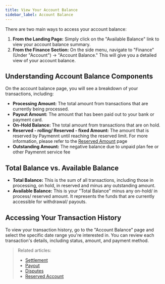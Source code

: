 ```yaml
---
title: View Your Account Balance
sidebar_label: Account Balance
---
```


There are two main ways to access your account balance:

1. **From the Landing Page:** Simply click on the "Available Balance" link to view your account balance summary.
2. **From the Finance Section:** On the side menu, navigate to "Finance" (Under "Account") -> "Account Balance." This will give you a detailed view of your account balance.

## Understanding Account Balance Components

On the account balance page, you will see a breakdown of your transactions, including:

* **Processing Amount:** The total amount from transactions that are currently being processed.
* **Payout Amount:** The amount that has been paid out to your bank or payment card.
* **On-Hold Balance:** The total amount from transactions that are on hold.
* **Reserved - rolling/ Reserved - fixed Amount:** The amount that is reserved by Paymennt until reaching the reserved limit. For more information, please refer to the <ins>[Reserved Amount](/community/1-account/5-reserved-account.md)</ins> page
* **Outstanding Amount:** The negative balance due to unpaid plan fee or other Paymennt service fee

## Total Balance vs. Available Balance

* **Total Balance:** This is the sum of all transactions, including those in processing, on hold, in reserved and minus any outstanding amount.
* **Available Balance:** This is your "Total Balance" minus any on-hold/ in process/ reserved amount. It represents the funds that are currently accessible for withdrawal/ payouts.

## Accessing Your Transaction History

To view your transaction history, go to the "Account Balance" page and select the specific date range you're interested in. You can review each transaction's details, including status, amount, and payment method.

>Related articles:
>
>* [Settlement](4-settlement.md)
>* [Payout](3-payouts.md)
>* [Disputes](5-dispute-chargeback.md)
>* [Reserved Account](/community/1-account/5-reserved-account.md)
